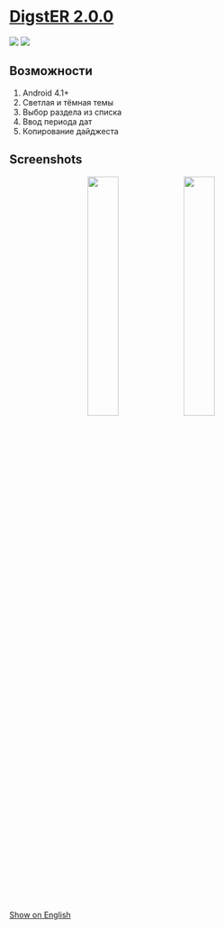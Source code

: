 # <a href="https://github.com/Keddnyo/DigestER/releases/latest">DigstER 2.0.0</a>

<a href="https://github.com/Keddnyo/DigestER/releases"><img src="https://img.shields.io/github/downloads/keddnyo/digester/total?style=for-the-badge"></a>
<a href="https://github.com/Keddnyo/DigestER/releases/latest"><img src="https://img.shields.io/github/downloads/keddnyo/digester/latest/total?label=Latest%20downloads&style=for-the-badge"></a>

## Возможности
1. Android 4.1+
2. Светлая и тёмная темы
3. Выбор раздела из списка
4. Ввод периода дат
5. Копирование дайджеста

## Screenshots
<p align="center">
  <img src="https://user-images.githubusercontent.com/65981689/213773426-243ccb4f-9577-4970-accc-1b0012af539f.jpg" max-width="100%" width="33%">
  <img src="https://user-images.githubusercontent.com/65981689/213773432-822939da-4624-40a7-ab84-d0b28103e628.jpg" max-width="100%" width="33%">
</p>

[Show on English](https://github.com/Keddnyo/DigestER/blob/master/README.md)
